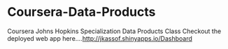 # Coursera-Data-Products
Coursera Johns Hopkins Specialization Data Products Class
Checkout the deployed web app here....http://jkassof.shinyapps.io/Dashboard
